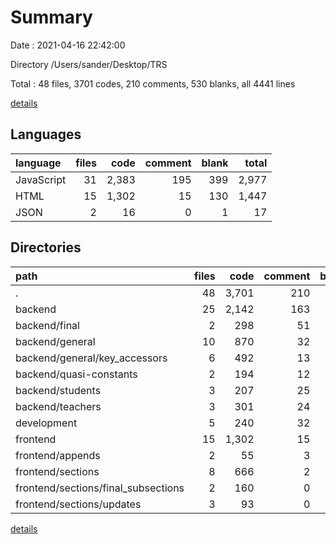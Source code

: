 # Summary

Date : 2021-04-16 22:42:00

Directory /Users/sander/Desktop/TRS

Total : 48 files,  3701 codes, 210 comments, 530 blanks, all 4441 lines

[details](details.md)

## Languages
| language | files | code | comment | blank | total |
| :--- | ---: | ---: | ---: | ---: | ---: |
| JavaScript | 31 | 2,383 | 195 | 399 | 2,977 |
| HTML | 15 | 1,302 | 15 | 130 | 1,447 |
| JSON | 2 | 16 | 0 | 1 | 17 |

## Directories
| path | files | code | comment | blank | total |
| :--- | ---: | ---: | ---: | ---: | ---: |
| . | 48 | 3,701 | 210 | 530 | 4,441 |
| backend | 25 | 2,142 | 163 | 359 | 2,664 |
| backend/final | 2 | 298 | 51 | 30 | 379 |
| backend/general | 10 | 870 | 32 | 139 | 1,041 |
| backend/general/key_accessors | 6 | 492 | 13 | 84 | 589 |
| backend/quasi-constants | 2 | 194 | 12 | 63 | 269 |
| backend/students | 3 | 207 | 25 | 30 | 262 |
| backend/teachers | 3 | 301 | 24 | 38 | 363 |
| development | 5 | 240 | 32 | 38 | 310 |
| frontend | 15 | 1,302 | 15 | 130 | 1,447 |
| frontend/appends | 2 | 55 | 3 | 3 | 61 |
| frontend/sections | 8 | 666 | 2 | 69 | 737 |
| frontend/sections/final_subsections | 2 | 160 | 0 | 14 | 174 |
| frontend/sections/updates | 3 | 93 | 0 | 9 | 102 |

[details](details.md)